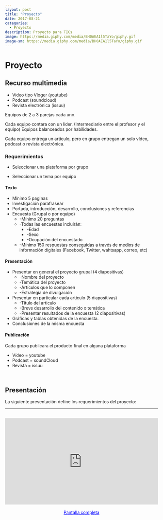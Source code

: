 ```yaml
---
layout: post
title: "Proyecto"
date: 2017-08-21
categories:
  - Proyecto
description: Proyecto para TICs
image: https://media.giphy.com/media/BH0AEA1l5TaYo/giphy.gif
image-sm: https://media.giphy.com/media/BH0AEA1l5TaYo/giphy.gif
---
```


Proyecto
=============

## Recurso multimedia

* Video tipo Vloger (youtube)
* Podcast (soundcloud)
* Revista electrónica (issuu)

Equipos de 2 a 3 parejas cada uno.

Cada equipo contara con un líder. (Intermediario entre el profesor y el equipo)
Equipos balanceados por habilidades.

Cada equipo entrega un articulo, pero en grupo entregan un solo vídeo, podcast o revista electrónica.

### Requerimientos

* Seleccionar una plataforma por grupo

* Seleccionar un tema por equipo

#### Texto

* Mínimo 5 paginas
* Investigación parafrasear
* Portada, introducción, desarrollo, conclusiones y referencias
* Encuesta (Grupal o por equipo)
  * -Mínimo 20 preguntas
  * -Todas las encuestas incluirán: 
    * -Edad
    * -Sexo
    * -Ocupación del encuestado
  * -Mínimo 150 respuestas conseguidas a través de medios de información digitales (Facebook, Twitter, wahtsapp, correo, etc)

#### Presentación
* Presentar en general el proyecto grupal (4 diapositivas)
  * -Nombre del proyecto
  * -Temática del proyecto
  * -Artículos que lo componen
  * -Estrategia de divulgación
* Presentar en particular cada articulo (5 diapositivas)
  * -Titulo del articulo
  * -Breve desarrollo del contenido o temática
  * -Presentar resultados de la encuesta (2 diapositivas)
* Gráficas y tablas obtenidas de la encuesta.
* Conclusiones de la misma encuesta

#### Publicación 

Cada grupo publicara el producto final en alguna plataforma

* Vídeo = youtube
* Podcast = soundCloud
* Revista = issuu

<br>

## Presentación

La siguiente presentación define los requerimientos del proyecto:

<hr><br>
<div style="position: relative;
            padding-bottom: 56.25%;
            height: 0;
            overflow: hidden;">
  <iframe style="position: absolute;
                  top:0;
                  left: 0;
                  width: 100%;
                  height: 100%;" id="iframe_container" frameborder="0" webkitallowfullscreen="" mozallowfullscreen="" allowfullscreen=""                   width="550" height="400" src="https://marcoc76.github.io/presentaciones/Proyecto/proyecto.html"></iframe>
</div>
<br>
<center>
<a style="color:blue;" target="_blank" href="marcoc76.github.io/presentaciones/Proyecto/proyecto.html">Pantalla completa</a>
</center>